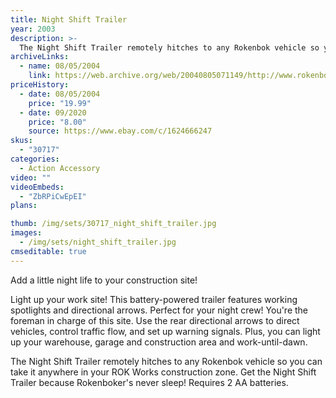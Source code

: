 ```yaml
---
title: Night Shift Trailer
year: 2003
description: >-
  The Night Shift Trailer remotely hitches to any Rokenbok vehicle so you can take it anywhere in your ROK Works construction zone. Get the Night Shift Trailer because Rokenboker's never sleep!
archiveLinks:
  - name: 08/05/2004
    link: https://web.archive.org/web/20040805071149/http://www.rokenbok.com/catalog/pd_aa_30717.html
priceHistory:
  - date: 08/05/2004
    price: "19.99"
  - date: 09/2020
    price: "8.00"
    source: https://www.ebay.com/c/1624666247
skus:
  - "30717"
categories:
  - Action Accessory
video: ""
videoEmbeds:
  - "ZbRPiCwEpEI"
plans:

thumb: /img/sets/30717_night_shift_trailer.jpg
images:
  - /img/sets/night_shift_trailer.jpg
cmseditable: true
---
```

Add a little night life to your construction site!

Light up your work site! This battery-powered trailer features working spotlights and directional arrows. Perfect for your night crew! You're the foreman in charge of this site. Use the rear directional arrows to direct vehicles, control traffic flow, and set up warning signals. Plus, you can light up your warehouse, garage and construction area and work-until-dawn.

The Night Shift Trailer remotely hitches to any Rokenbok vehicle so you can take it anywhere in your ROK Works construction zone. Get the Night Shift Trailer because Rokenboker's never sleep! Requires 2 AA batteries.
